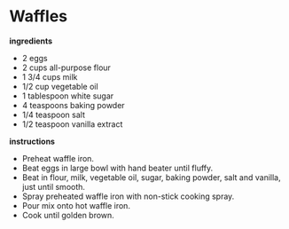 # Waffles

**ingredients**

- 2 eggs
- 2 cups all-purpose flour
- 1 3/4 cups milk
- 1/2 cup vegetable oil
- 1 tablespoon white sugar
- 4 teaspoons baking powder
- 1/4 teaspoon salt
- 1/2 teaspoon vanilla extract

**instructions**

- Preheat waffle iron. 
- Beat eggs in large bowl with hand beater until fluffy. 
- Beat in flour, milk, vegetable oil, sugar, baking powder, salt and vanilla, just until smooth.
- Spray preheated waffle iron with non-stick cooking spray. 
- Pour mix onto hot waffle iron. 
- Cook until golden brown.

